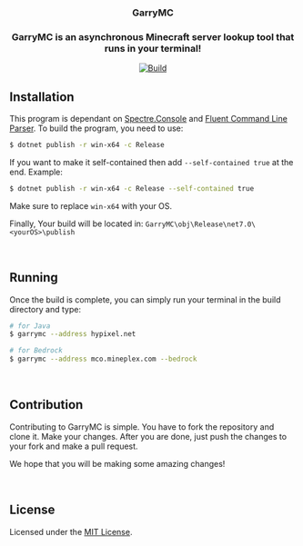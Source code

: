 <div align="center">

### GarryMC <br>

### GarryMC is an asynchronous Minecraft server lookup tool that runs in your terminal!

[![Build](https://github.com/Itsmemonzu/GarryMC/actions/workflows/build.yml/badge.svg)](https://github.com/Itsmemonzu/GarryMC/actions/workflows/build.yml)
</div>

## Installation
This program is dependant on [Spectre.Console](https://github.com/spectreconsole/spectre.console) and [Fluent Command Line Parser](https://github.com/fclp/fluent-command-line-parser). To build the program, you need to use:

```bash
$ dotnet publish -r win-x64 -c Release
```

If you want to make it self-contained then add `--self-contained true` at the end. Example:

```bash
$ dotnet publish -r win-x64 -c Release --self-contained true
```

Make sure to replace `win-x64` with your OS.

Finally, Your build will be located in: `GarryMC\obj\Release\net7.0\<yourOS>\publish`

<br>

## Running

Once the build is complete, you can simply run your terminal in the build directory and type:

```bash
# for Java
$ garrymc --address hypixel.net

# for Bedrock
$ garrymc --address mco.mineplex.com --bedrock
```

<br>

## Contribution
Contributing to GarryMC is simple. You have to fork the repository and clone it. Make your changes. After you are done, just push the changes to your fork and make a pull request. 

We hope that you will be making some amazing changes!

<br>

## License

Licensed under the [MIT License](./LICENSE).